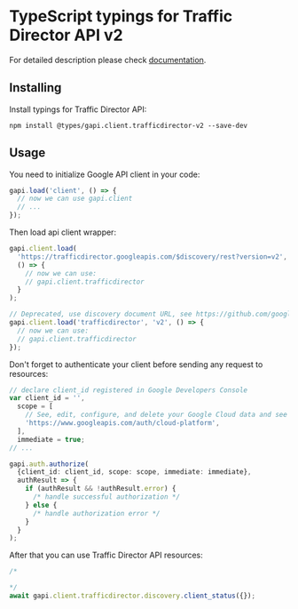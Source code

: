 # TypeScript typings for Traffic Director API v2

For detailed description please check [documentation](https://cloud.google.com/traffic-director).

## Installing

Install typings for Traffic Director API:

```
npm install @types/gapi.client.trafficdirector-v2 --save-dev
```

## Usage

You need to initialize Google API client in your code:

```typescript
gapi.load('client', () => {
  // now we can use gapi.client
  // ...
});
```

Then load api client wrapper:

```typescript
gapi.client.load(
  'https://trafficdirector.googleapis.com/$discovery/rest?version=v2',
  () => {
    // now we can use:
    // gapi.client.trafficdirector
  }
);
```

```typescript
// Deprecated, use discovery document URL, see https://github.com/google/google-api-javascript-client/blob/master/docs/reference.md#----gapiclientloadname----version----callback--
gapi.client.load('trafficdirector', 'v2', () => {
  // now we can use:
  // gapi.client.trafficdirector
});
```

Don't forget to authenticate your client before sending any request to resources:

```typescript
// declare client_id registered in Google Developers Console
var client_id = '',
  scope = [
    // See, edit, configure, and delete your Google Cloud data and see the email address for your Google Account.
    'https://www.googleapis.com/auth/cloud-platform',
  ],
  immediate = true;
// ...

gapi.auth.authorize(
  {client_id: client_id, scope: scope, immediate: immediate},
  authResult => {
    if (authResult && !authResult.error) {
      /* handle successful authorization */
    } else {
      /* handle authorization error */
    }
  }
);
```

After that you can use Traffic Director API resources: <!-- TODO: make this work for multiple namespaces -->

```typescript
/*

*/
await gapi.client.trafficdirector.discovery.client_status({});
```
